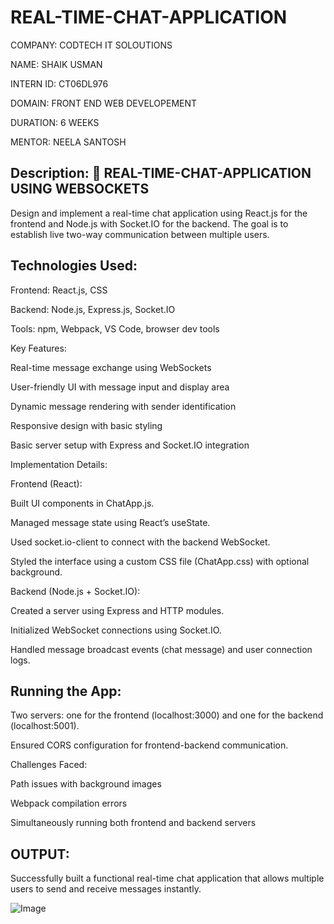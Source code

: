 # REAL-TIME-CHAT-APPLICATION

COMPANY: CODTECH IT SOLOUTIONS

NAME: SHAIK USMAN

INTERN ID: CT06DL976

DOMAIN: FRONT END WEB DEVELOPEMENT

DURATION: 6 WEEKS

MENTOR: NEELA SANTOSH

## Description: 📘 REAL-TIME-CHAT-APPLICATION USING WEBSOCKETS

Design and implement a real-time chat application using React.js for the frontend and Node.js with Socket.IO for the backend. The goal is to establish live two-way communication between multiple users.

## Technologies Used:

Frontend: React.js, CSS

Backend: Node.js, Express.js, Socket.IO

Tools: npm, Webpack, VS Code, browser dev tools

Key Features:

Real-time message exchange using WebSockets

User-friendly UI with message input and display area

Dynamic message rendering with sender identification

Responsive design with basic styling

Basic server setup with Express and Socket.IO integration

Implementation Details:

Frontend (React):

Built UI components in ChatApp.js.

Managed message state using React’s useState.

Used socket.io-client to connect with the backend WebSocket.

Styled the interface using a custom CSS file (ChatApp.css) with optional background.

Backend (Node.js + Socket.IO):

Created a server using Express and HTTP modules.

Initialized WebSocket connections using Socket.IO.

Handled message broadcast events (chat message) and user connection logs.

## Running the App:

Two servers: one for the frontend (localhost:3000) and one for the backend (localhost:5001).

Ensured CORS configuration for frontend-backend communication.

Challenges Faced:

Path issues with background images

Webpack compilation errors

Simultaneously running both frontend and backend servers

## OUTPUT:
Successfully built a functional real-time chat application that allows multiple users to send and receive messages instantly.

![Image](https://github.com/user-attachments/assets/a6325fa3-9d86-43e0-b52f-dc8beb4ea9ce)

